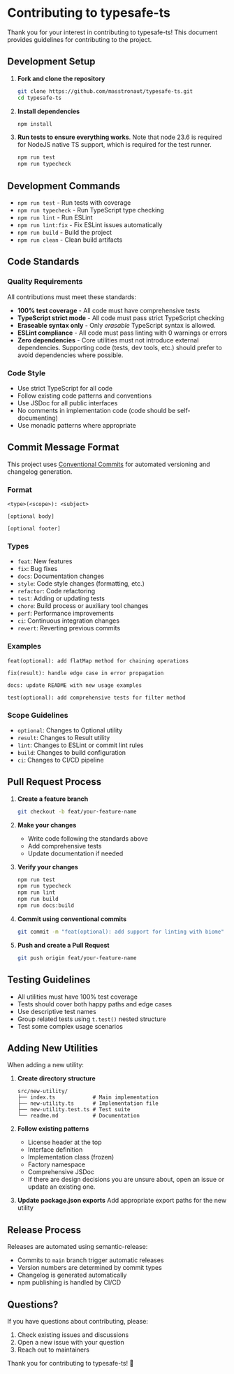 # Contributing to typesafe-ts

Thank you for your interest in contributing to typesafe-ts! This document provides guidelines for contributing to the project.

## Development Setup

1. **Fork and clone the repository**

   ```bash
   git clone https://github.com/masstronaut/typesafe-ts.git
   cd typesafe-ts
   ```

2. **Install dependencies**

   ```bash
   npm install
   ```

3. **Run tests to ensure everything works**. Note that node 23.6 is required for NodeJS native TS support, which is required for the test runner.
   ```bash
   npm run test
   npm run typecheck
   ```

## Development Commands

- `npm run test` - Run tests with coverage
- `npm run typecheck` - Run TypeScript type checking
- `npm run lint` - Run ESLint
- `npm run lint:fix` - Fix ESLint issues automatically
- `npm run build` - Build the project
- `npm run clean` - Clean build artifacts

## Code Standards

### Quality Requirements

All contributions must meet these standards:

- **100% test coverage** - All code must have comprehensive tests
- **TypeScript strict mode** - All code must pass strict TypeScript checking
- **Eraseable syntax only** - Only _erasable_ TypeScript syntax is allowed.
- **ESLint compliance** - All code must pass linting with 0 warnings or errors
- **Zero dependencies** - Core utilities must not introduce external dependencies. Supporting code (tests, dev tools, etc.) should prefer to avoid dependencies where possible.

### Code Style

- Use strict TypeScript for all code
- Follow existing code patterns and conventions
- Use JSDoc for all public interfaces
- No comments in implementation code (code should be self-documenting)
- Use monadic patterns where appropriate

## Commit Message Format

This project uses [Conventional Commits](https://www.conventionalcommits.org/) for automated versioning and changelog generation.

### Format

```
<type>(<scope>): <subject>

[optional body]

[optional footer]
```

### Types

- `feat`: New features
- `fix`: Bug fixes
- `docs`: Documentation changes
- `style`: Code style changes (formatting, etc.)
- `refactor`: Code refactoring
- `test`: Adding or updating tests
- `chore`: Build process or auxiliary tool changes
- `perf`: Performance improvements
- `ci`: Continuous integration changes
- `revert`: Reverting previous commits

### Examples

```
feat(optional): add flatMap method for chaining operations

fix(result): handle edge case in error propagation

docs: update README with new usage examples

test(optional): add comprehensive tests for filter method
```

### Scope Guidelines

- `optional`: Changes to Optional utility
- `result`: Changes to Result utility
- `lint`: Changes to ESLint or commit lint rules
- `build`: Changes to build configuration
- `ci`: Changes to CI/CD pipeline

## Pull Request Process

1. **Create a feature branch**

   ```bash
   git checkout -b feat/your-feature-name
   ```

2. **Make your changes**

   - Write code following the standards above
   - Add comprehensive tests
   - Update documentation if needed

3. **Verify your changes**

   ```bash
   npm run test
   npm run typecheck
   npm run lint
   npm run build
   npm run docs:build
   ```

4. **Commit using conventional commits**

   ```bash
   git commit -m "feat(optional): add support for linting with biome"
   ```

5. **Push and create a Pull Request**
   ```bash
   git push origin feat/your-feature-name
   ```

## Testing Guidelines

- All utilities must have 100% test coverage
- Tests should cover both happy paths and edge cases
- Use descriptive test names
- Group related tests using `t.test()` nested structure
- Test some complex usage scenarios

## Adding New Utilities

When adding a new utility:

1. **Create directory structure**

   ```
   src/new-utility/
   ├── index.ts            # Main implementation
   ├── new-utility.ts      # Implementation file
   ├── new-utility.test.ts # Test suite
   └── readme.md           # Documentation
   ```

2. **Follow existing patterns**

   - License header at the top
   - Interface definition
   - Implementation class (frozen)
   - Factory namespace
   - Comprehensive JSDoc
   - If there are design decisions you are unsure about, open an issue or update an existing one.

3. **Update package.json exports**
   Add appropriate export paths for the new utility

## Release Process

Releases are automated using semantic-release:

- Commits to `main` branch trigger automatic releases
- Version numbers are determined by commit types
- Changelog is generated automatically
- npm publishing is handled by CI/CD

## Questions?

If you have questions about contributing, please:

1. Check existing issues and discussions
2. Open a new issue with your question
3. Reach out to maintainers

Thank you for contributing to typesafe-ts! 🎉
